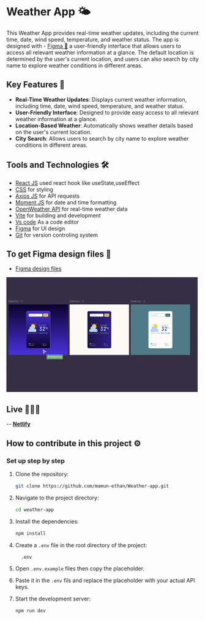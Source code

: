 # Weather App 🌤️

This Weather App provides real-time weather updates, including the current time, date, wind speed, temperature, and weather status. The app is designed with - [Figma 🎨](https://www.figma.com/design/CqIyftfsFrxGRLgqlhxgtg/weather-app-ui?node-id=0-1&t=nWwfz9foh1Zx0IHM-1) a user-friendly interface that allows users to access all relevant weather information at a glance. The default location is determined by the user's current location, and users can also search by city name to explore weather conditions in different areas.


## Key Features 🔑

- **Real-Time Weather Updates**: Displays current weather information, including time, date, wind speed, temperature, and weather status.
- **User-Friendly Interface**: Designed to provide easy access to all relevant weather information at a glance.
- **Location-Based Weather**: Automatically shows weather details based on the user's current location.
- **City Search**: Allows users to search by city name to explore weather conditions in different areas.


## Tools and Technologies 🛠️

- [React JS](https://reactjs.org/) used react hook like useState,useEffect
- [CSS](https://developer.mozilla.org/en-US/docs/Web/CSS) for styling 
- [Axios JS](https://axios-http.com/) for API requests
- [Moment JS](https://momentjs.com/) for date and time formatting
- [OpenWeather API](https://openweathermap.org/api) for real-time weather data
- [Vite](https://vitejs.dev/) for building and development
- [Vs code](https://code.visualstudio.com/) As a code editor
- [Figma](https://www.figma.com/) for UI design
- [Git](https://git-scm.com/) for version controling system


## To get Figma design files 🎨
- [ Figma design files ](https://www.figma.com/design/CqIyftfsFrxGRLgqlhxgtg/weather-app-ui?node-id=0-1&t=nWwfz9foh1Zx0IHM-1)

<img src="./src/assets/ui/Desktop - 1.png" alt="Figma Files" width="500" height="300">


## Live 🚀🚀🚀
-- [**Netlify**](https://rad-platypus-eeb4c1.netlify.app/)

## How to contribute in this project ⚙️
### Set up step by step

1. Clone the repository:
   ```bash
   git clone https://github.com/mamun-ethan/Weather-app.git
   ```

2. Navigate to the project directory:
   ```bash
   cd weather-app
   ```

3. Install the dependencies:
   ```bash
   npm install
   ```

4. Create a `.env` file in the root directory of the project:
   ```bash
     .env
   ```

5. Open `.env.example` files then copy  the placeholder.

6. Paste it in the `.env` fils and replace the placeholder with your actual API keys.

7. Start the development server:
   ```bash
   npm run dev
   ```


